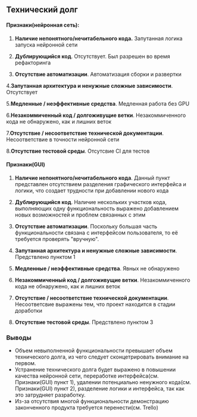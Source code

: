## Технический долг
#### Признаки(нейронная сеть):
1. **Наличие непонятного/нечитабельного кода.**
Запутанная логика запуска нейронной сети

2. **Дублирующийся код**.
Отсутствует. Был разрешен во время рефакторинга

3. **Отсутствие автоматизации**.
Автоматизация сборки и развертки

4.**Запутанная архитектура и ненужные сложные зависимости**.
Отсутствует

5.**Медленные / неэффективные средства**.
Медленная работа без GPU

6.**Незакоммиченный код / долгоживущие ветки**.
Незакоммиченного кода не обнаружено, как и лишних веток

7.**Отсутствие / несоответствие технической документации**.
Несоответствие в точности нейронной сети

8.**Отсутствие тестовой среды**.
Отсутсвие CI для тестов

#### Признаки(GUI)
1. **Наличие непонятного/нечитабельного кода**.
Данный пункт представлен отсутствием разделения графического интерфейса и логики, что создает трудности при добавлении нового кода

2. **Дублирующийся код**.
Наличие нескольких участков кода, выполняющих одну функциональность выражено добавлением новых возможностей и проблем связанных с этим

3. **Отсутствие автоматизации**.
Поскольку большая часть функциональности связана с интерфейсом пользователя, то её требуется проверять "вручную".

4. **Запутанная архитектура и ненужные сложные зависимости**.
Предствлено пунктом 1

5. **Медленные / неэффективные средства**.
Явных не обнаружено

6. **Незакоммиченный код / долгоживущие ветки**.
Незакоммиченного кода не обнаружено, как и лишних веток

7. **Отсутствие / несоответствие технической документации**.
Несоответсвие выражены тем, что проект находится в стадии доработки

8. **Отсутствие тестовой среды**.
Предствлено пунктом 3

### Выводы
* Объем невыполненной функциональности превышает объем технического долга, из чего следует сконцетрировать внимание на первом.
* Устранение технического долга будет выражено в повышении качества нейронной сети, переработке интерфейса(см. Признаки(GUI) пункт 1), удалении потенциально ненужного кода(см. Признаки(GUI) пункт 2), разделение логики и интерфейса, так как это затрудняет разработку.
* Из-за отсутствия многой функциональности демонстрацию законченного продукта требуется перенести(см. Trello)
